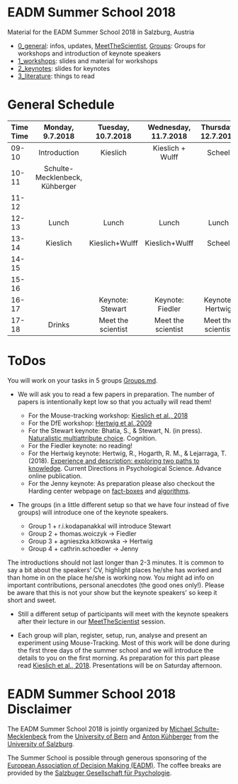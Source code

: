 # EADM Summer School 2018

Material for the EADM Summer School 2018 in Salzburg, Austria

- [0_general](https://github.com/michaelschulte/EADMSummerSchool/tree/master/0_general): infos, updates, [MeetTheScientist](https://github.com/michaelschulte/EADMSummerSchool/tree/master/MeetTheScientist.md), [Groups](https://github.com/michaelschulte/EADMSummerSchool/tree/master/Groups.md): Groups for workshops and introduction of keynote speakers 
- [1_workshops](https://github.com/michaelschulte/EADMSummerSchool/tree/master/1_workshops): slides and material for workshops 
- [2_keynotes](https://github.com/michaelschulte/EADMSummerSchool/tree/master/2_keynotes): slides for keynotes
- [3_literature](https://github.com/michaelschulte/EADMSummerSchool/tree/master/3_literature): things to read

# General Schedule

| Time Time| Monday, 9.7.2018| Tuesday, 10.7.2018| Wednesday, 11.7.2018| Thursday, 12.7.2018| Friday, 13.7.2018| Saturday, 14.7.2018|
|:---|:---:|:---:|:---:|:---:|:---:|:---:|
|09-10| Introduction | Kieslich | Kieslich + Wulff | Scheel | Hawelka | Wulff + Presentations|
|10-11|Schulte-Mecklenbeck, Kühberger||||||				
|11-12|||||||				
|12-13|Lunch|Lunch|	Lunch|	Lunch|	Lunch||
|13-14|Kieslich|Kieslich+Wulff|Kieslich+Wulff|Scheel|Wulff||	
|14-15|||||||				
|15-16|||||||				
|16-17||Keynote: Stewart|	Keynote: Fiedler |	Keynote: Hertwig|	Keynote: Jenny|| 	
|17-18|Drinks|Meet the scientist|	Meet the scientist|	Meet the scientist|	Meet the scientist|	Dinner|

# ToDos

You will work on your tasks in 5 groups [Groups.md](https://github.com/michaelschulte/EADMSummerSchool/tree/master/Groups.md). 

- We will ask you to read a few papers in preparation. The number of papers is intentionally kept low so that you actually will read them!

    - For the Mouse-tracking workshop: [Kieslich et al., 2018](../3_literature/Kieslich2018.pdf)
    - For the DfE workshop: [Hertwig et al.,2009](../3_literature/Hertwig2009.pdf)
    - For the Stewart keynote: Bhatia, S., & Stewart, N.  (in press). [Naturalistic multiattribute choice](../3_literature/Bhatia2018.pdf). Cognition.
    - For the Fiedler keynote: no reading!
    - For the Hertwig keynote: Hertwig, R., Hogarth, R. M., & Lejarraga, T. (2018). [Experience and description: exploring two paths to knowledge](../3_literature/Hertwig2018.pdf). Current Directions in Psychological Science. Advance online publication.
    - For the Jenny keynote: As preparation please also checkout the Harding center webpage on [fact-boxes](https://www.harding-center.mpg.de/en/fact-boxes) and [algorithms](https://www.harding-center.mpg.de/en/harding-center/projects-and-collaborations/algorithms-for-clinical-use). 

- The groups (in a little different setup so that we have four instead of five groups) will introduce one of the keynote speakers. 
    - Group 1 + r.i.kodapanakkal will introduce Stewart 
    - Group 2 + thomas.woiczyk -> Fiedler
    - Group 3 + agnieszka.kitkowska -> Hertwig 
    - Group 4 + cathrin.schoedler -> Jenny
    
The introductions should not last longer than 2-3 minutes. It is common to say a bit about the speakers' CV, highlight places he/she has worked and than home in on the place he/she is working now. You might ad info on important contributions, personal anecdotes (the good ones only!). Please be aware that this is not your show but the keynote speakers' so keep it short and sweet.

- Still a different setup of participants will meet with the keynote speakers after their lecture in our [MeetTheScientist](https://github.com/michaelschulte/EADMSummerSchool/tree/master/MeetTheScientist.md) session.

- Each group will plan, register, setup, run, analyse and present an experiment using Mouse-Tracking. Most of this work will be done during the first three days of the summer school and we will introduce the details to you on the first morning. As preparation for this part please read [Kieslich et al., 2018](../3_literature/Kieslich2018.pdf). Presentations will be on Saturday afternoon.


# EADM Summer School 2018 Disclaimer

The EADM Summer School 2018 is jointly organized by [Michael Schulte-Mecklenbeck](http://www.schulte-mecklenbeck.com) from the [University of Bern](http://www.unibe.ch) and [Anton Kühberger](https://ccns.sbg.ac.at/people/kuehberger/) from the [University of Salzburg](http://www.sbg.ac.at). 

The Summer School is possible through generous sponsoring of the [European Association of Decision Making (EADM)](http://www.eadm.eu). The coffee breaks are provided by the [Salzbuger Gesellschaft für Psychologie](https://www.uni-salzburg.at/index.php?id=29480).
